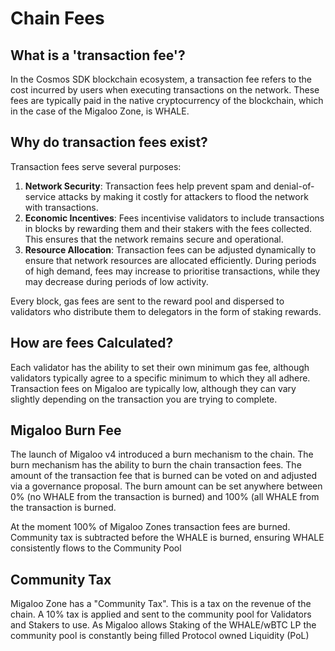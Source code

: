 # Chain Fees

## What is a 'transaction fee'?

In the Cosmos SDK blockchain ecosystem, a transaction fee refers to the cost incurred by users when executing transactions on the network. These fees are typically paid in the native cryptocurrency of the blockchain, which in the case of the Migaloo Zone, is WHALE.

## Why do transaction fees exist?

Transaction fees serve several purposes:

1. **Network Security**: Transaction fees help prevent spam and denial-of-service attacks by making it costly for attackers to flood the network with transactions.
2. **Economic Incentives**: Fees incentivise validators to include transactions in blocks by rewarding them and their stakers with the fees collected. This ensures that the network remains secure and operational.
3. **Resource Allocation**: Transaction fees can be adjusted dynamically to ensure that network resources are allocated efficiently. During periods of high demand, fees may increase to prioritise transactions, while they may decrease during periods of low activity.

Every block, gas fees are sent to the reward pool and dispersed to validators who distribute them to delegators in the form of staking rewards.

## How are fees Calculated?

Each validator has the ability to set their own minimum gas fee, although validators typically agree to a specific minimum to which they all adhere. Transaction fees on Migaloo are typically low, although they can vary slightly depending on the transaction you are trying to complete.

## Migaloo Burn Fee

The launch of Migaloo v4 introduced a burn mechanism to the chain. The burn mechanism has the ability to burn the chain transaction fees. The amount of the transaction fee that is burned can be voted on and adjusted via a governance proposal. The burn amount can be set anywhere between 0% (no WHALE from the transaction is burned) and 100% (all WHALE from the transaction is burned.

At the moment 100% of Migaloo Zones transaction fees are burned. Community tax is subtracted before the WHALE is burned, ensuring WHALE consistently flows to the Community Pool

## Community Tax

Migaloo Zone has a "Community Tax". This is a tax on the revenue of the chain. A 10% tax is applied and sent to the community pool for Validators and Stakers to use. As Migaloo allows Staking of the WHALE/wBTC LP  the community pool is constantly being filled Protocol owned Liquidity (PoL)
